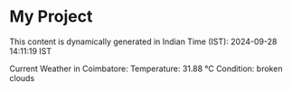 # My Project

This content is dynamically generated in Indian Time (IST): 2024-09-28 14:11:19 IST


Current Weather in Coimbatore:
Temperature: 31.88 °C
Condition: broken clouds
